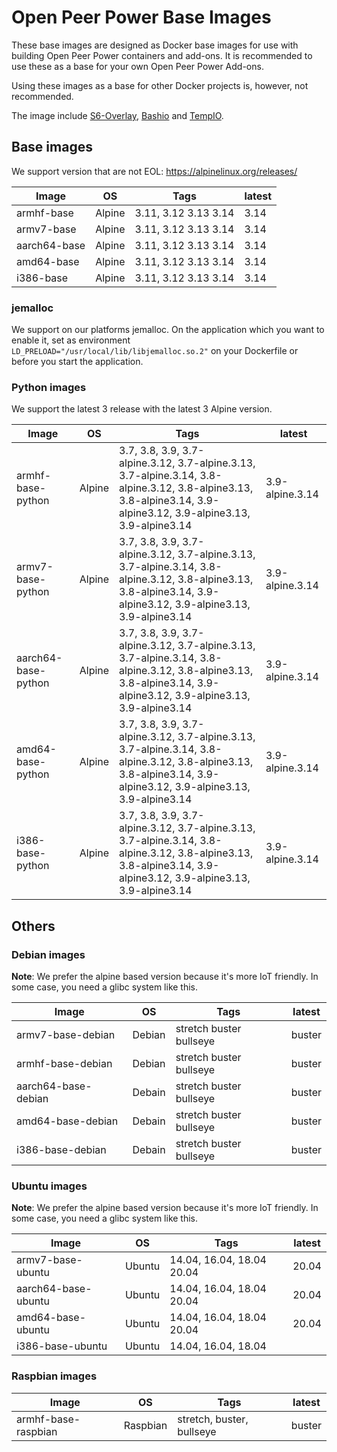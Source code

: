 # Open Peer Power Base Images

These base images are designed as Docker base images for use with building Open Peer Power containers and add-ons.
It is recommended to use these as a base for your own Open Peer Power Add-ons. 

Using these images as a base for other Docker projects is, however, not recommended.

The image include [S6-Overlay](https://github.com/just-containers/s6-overlay), [Bashio](https://github.com/oppio-addons/bashio) and [TempIO](https://github.com/home-assistant/tempio).

## Base images

We support version that are not EOL: https://alpinelinux.org/releases/

| Image | OS | Tags | latest |
|-------|----|------|--------|
| armhf-base | Alpine | 3.11, 3.12 3.13 3.14 | 3.14 |
| armv7-base | Alpine | 3.11, 3.12 3.13 3.14 | 3.14 |
| aarch64-base | Alpine | 3.11, 3.12 3.13 3.14 | 3.14 |
| amd64-base | Alpine | 3.11, 3.12 3.13 3.14 | 3.14 |
| i386-base | Alpine | 3.11, 3.12 3.13 3.14 | 3.14 |

### jemalloc

We support on our platforms jemalloc. On the application which you want to enable it, set as environment `LD_PRELOAD="/usr/local/lib/libjemalloc.so.2"` on your Dockerfile or before you start the application.

### Python images

We support the latest 3 release with the latest 3 Alpine version.

| Image | OS | Tags | latest |
|-------|----|------|--------|
| armhf-base-python | Alpine | 3.7, 3.8, 3.9, 3.7-alpine.3.12, 3.7-alpine.3.13, 3.7-alpine.3.14, 3.8-alpine.3.12, 3.8-alpine3.13, 3.8-alpine3.14, 3.9-alpine3.12, 3.9-alpine3.13, 3.9-alpine3.14 | 3.9-alpine.3.14 |
| armv7-base-python | Alpine | 3.7, 3.8, 3.9, 3.7-alpine.3.12, 3.7-alpine.3.13, 3.7-alpine.3.14, 3.8-alpine.3.12, 3.8-alpine3.13, 3.8-alpine3.14, 3.9-alpine3.12, 3.9-alpine3.13, 3.9-alpine3.14 | 3.9-alpine.3.14 |
| aarch64-base-python | Alpine | 3.7, 3.8, 3.9, 3.7-alpine.3.12, 3.7-alpine.3.13, 3.7-alpine.3.14, 3.8-alpine.3.12, 3.8-alpine3.13, 3.8-alpine3.14, 3.9-alpine3.12, 3.9-alpine3.13, 3.9-alpine3.14 | 3.9-alpine.3.14 |
| amd64-base-python | Alpine | 3.7, 3.8, 3.9, 3.7-alpine.3.12, 3.7-alpine.3.13, 3.7-alpine.3.14, 3.8-alpine.3.12, 3.8-alpine3.13, 3.8-alpine3.14, 3.9-alpine3.12, 3.9-alpine3.13, 3.9-alpine3.14 | 3.9-alpine.3.14 |
| i386-base-python | Alpine | 3.7, 3.8, 3.9, 3.7-alpine.3.12, 3.7-alpine.3.13, 3.7-alpine.3.14, 3.8-alpine.3.12, 3.8-alpine3.13, 3.8-alpine3.14, 3.9-alpine3.12, 3.9-alpine3.13, 3.9-alpine3.14 | 3.9-alpine.3.14 |

## Others

### Debian images

**Note**: We prefer the alpine based version because it's more IoT friendly. In some case, you need a glibc system like this.

| Image | OS | Tags | latest |
|-------|----|------|--------|
| armv7-base-debian | Debian | stretch buster bullseye | buster |
| armhf-base-debian | Debian | stretch buster bullseye | buster |
| aarch64-base-debian | Debain | stretch buster bullseye | buster |
| amd64-base-debian | Debain | stretch buster bullseye | buster |
| i386-base-debian | Debain | stretch buster bullseye | buster |

### Ubuntu images

**Note**: We prefer the alpine based version because it's more IoT friendly. In some case, you need a glibc system like this.

| Image | OS | Tags | latest |
|-------|----|------|--------|
| armv7-base-ubuntu | Ubuntu | 14.04, 16.04, 18.04 20.04 | 20.04 |
| aarch64-base-ubuntu | Ubuntu | 14.04, 16.04, 18.04 20.04 | 20.04 |
| amd64-base-ubuntu | Ubuntu | 14.04, 16.04, 18.04 20.04 | 20.04 |
| i386-base-ubuntu | Ubuntu | 14.04, 16.04, 18.04 | |

### Raspbian images

| Image | OS | Tags | latest |
|-------|----|------|--------|
| armhf-base-raspbian | Raspbian | stretch, buster, bullseye | buster |
